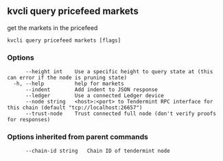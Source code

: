 <!--
title: markets
-->
## kvcli query pricefeed markets

get the markets in the pricefeed

```
kvcli query pricefeed markets [flags]
```

### Options

```
      --height int    Use a specific height to query state at (this can error if the node is pruning state)
  -h, --help          help for markets
      --indent        Add indent to JSON response
      --ledger        Use a connected Ledger device
      --node string   <host>:<port> to Tendermint RPC interface for this chain (default "tcp://localhost:26657")
      --trust-node    Trust connected full node (don't verify proofs for responses)
```

### Options inherited from parent commands

```
      --chain-id string   Chain ID of tendermint node
```

